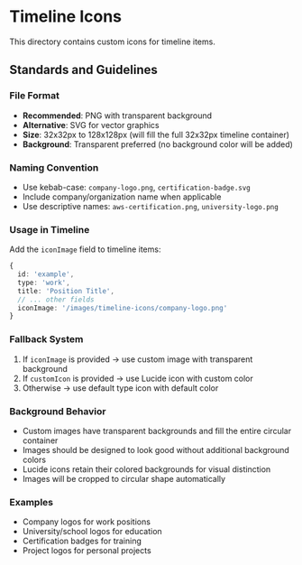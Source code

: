 # Timeline Icons

This directory contains custom icons for timeline items.

## Standards and Guidelines

### File Format
- **Recommended**: PNG with transparent background
- **Alternative**: SVG for vector graphics
- **Size**: 32x32px to 128x128px (will fill the full 32x32px timeline container)
- **Background**: Transparent preferred (no background color will be added)

### Naming Convention
- Use kebab-case: `company-logo.png`, `certification-badge.svg`
- Include company/organization name when applicable
- Use descriptive names: `aws-certification.png`, `university-logo.png`

### Usage in Timeline
Add the `iconImage` field to timeline items:

```typescript
{
  id: 'example',
  type: 'work',
  title: 'Position Title',
  // ... other fields
  iconImage: '/images/timeline-icons/company-logo.png'
}
```

### Fallback System
1. If `iconImage` is provided → use custom image with transparent background
2. If `customIcon` is provided → use Lucide icon with custom color
3. Otherwise → use default type icon with default color

### Background Behavior
- Custom images have transparent backgrounds and fill the entire circular container
- Images should be designed to look good without additional background colors
- Lucide icons retain their colored backgrounds for visual distinction
- Images will be cropped to circular shape automatically

### Examples
- Company logos for work positions
- University/school logos for education
- Certification badges for training
- Project logos for personal projects
